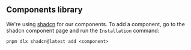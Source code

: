 ## Components library

We're using [shadcn](https://ui.shadcn.com/) for our components. To add a
component, go to the shadcn component page and run the `Installation` command:

```
pnpm dlx shadcn@latest add <component>
```
